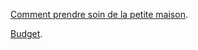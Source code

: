 <LINK rel=STYLESHEET href="cr.css" type="text/css">

[Comment prendre soin de la petite maison](https://mourgues-pratlong.github.io/petite-maison/premier-jet).

[Budget](https://mourgues-pratlong.github.io/petite-maison/budget).